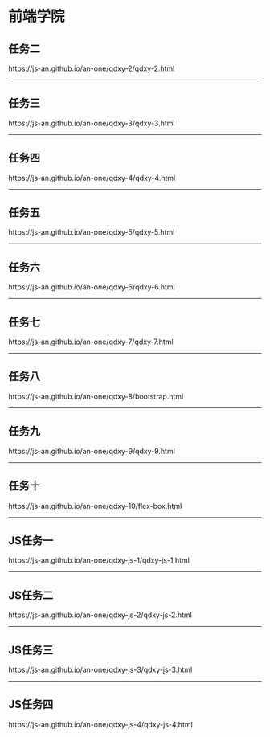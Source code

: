 <h1>前端学院</h1>
<h2>任务二</h2>
<p>https://js-an.github.io/an-one/qdxy-2/qdxy-2.html</p>
<hr>
<h2>任务三</h2>
<p>https://js-an.github.io/an-one/qdxy-3/qdxy-3.html</p>
<hr>
<h2>任务四</h2>
<p>https://js-an.github.io/an-one/qdxy-4/qdxy-4.html</p>
<hr>
<h2>任务五</h2>
<p>https://js-an.github.io/an-one/qdxy-5/qdxy-5.html</p>
<hr>
<h2>任务六</h2>
<p>https://js-an.github.io/an-one/qdxy-6/qdxy-6.html</p>
<hr>
<h2>任务七</h2>
<p>https://js-an.github.io/an-one/qdxy-7/qdxy-7.html</p>
<hr>
<h2>任务八</h2>
<p>https://js-an.github.io/an-one/qdxy-8/bootstrap.html</p>
<hr>
<h2>任务九</h2>
<p>https://js-an.github.io/an-one/qdxy-9/qdxy-9.html</p>
<hr>
<h2>任务十</h2>
<p>https://js-an.github.io/an-one/qdxy-10/flex-box.html</p>
<hr>
<h2>JS任务一</h2>
<p>https://js-an.github.io/an-one/qdxy-js-1/qdxy-js-1.html</p>
<hr>
<h2>JS任务二</h2>
<p>https://js-an.github.io/an-one/qdxy-js-2/qdxy-js-2.html</p>
<hr>
<h2>JS任务三</h2>
<p>https://js-an.github.io/an-one/qdxy-js-3/qdxy-js-3.html</p>
<hr>
<h2>JS任务四</h2>
<p>https://js-an.github.io/an-one/qdxy-js-4/qdxy-js-4.html</p>
